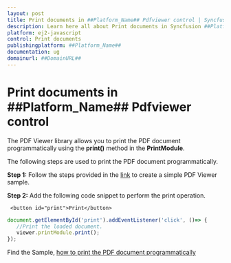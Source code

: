```yaml
---
layout: post
title: Print documents in ##Platform_Name## Pdfviewer control | Syncfusion
description: Learn here all about Print documents in Syncfusion ##Platform_Name## Pdfviewer control of Syncfusion Essential JS 2 and more.
platform: ej2-javascript
control: Print documents 
publishingplatform: ##Platform_Name##
documentation: ug
domainurl: ##DomainURL##
---
```


# Print documents in ##Platform_Name## Pdfviewer control

The PDF Viewer library allows you to print the PDF document programmatically using the **print()** method in the **PrintModule**.

The following steps are used to print the PDF document programmatically.

**Step 1:** Follow the steps provided in the [link](https://ej2.syncfusion.com/javascript/documentation/pdfviewer/getting-started/) to create a simple PDF Viewer sample.

**Step 2:** Add the following code snippet to perform the print operation.

```
 <button id="print">Print</button>
```

```ts
document.getElementById('print').addEventListener('click', ()=> {
   //Print the loaded document.
   viewer.printModule.print();
});
```

Find the Sample, [how to print the PDF document programmatically](https://stackblitz.com/edit/rawhaj?devtoolsheight=33&file=index.js)